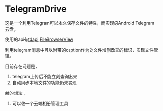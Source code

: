 # TelegramDrive

这是一个利用Telegram可以永久保存文件的特性，而实现的Android Telegram 云盘。

使用的api有[tdapi](https://github.com/tdlib/td),[FileBrowserView](https://github.com/psaravan/FileBrowserView)

利用telegram消息中可以附带的caption作为对文件增删改查的标识，实现文件管理。

目前存在问题是，
1. telegram上传后不能立刻查询出来
2. 自动同步本地文件的功能仍未实现

新的想法：
1. 可以做一个云端相册管理工具
